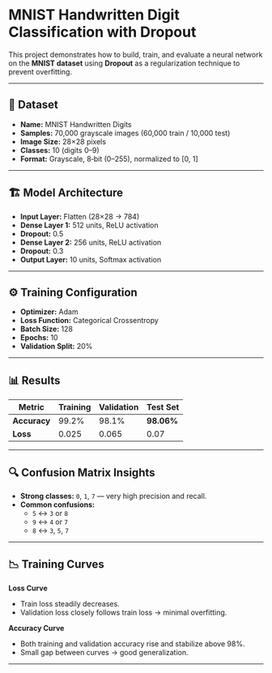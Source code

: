# MNIST Handwritten Digit Classification with Dropout

This project demonstrates how to build, train, and evaluate a neural network on the **MNIST dataset** using **Dropout** as a regularization technique to prevent overfitting.

---

## 📂 Dataset

- **Name:** MNIST Handwritten Digits
- **Samples:** 70,000 grayscale images (60,000 train / 10,000 test)
- **Image Size:** 28×28 pixels
- **Classes:** 10 (digits 0–9)
- **Format:** Grayscale, 8‑bit (0–255), normalized to [0, 1]

---

## 🏗 Model Architecture

- **Input Layer:** Flatten (28×28 → 784)
- **Dense Layer 1:** 512 units, ReLU activation
- **Dropout:** 0.5
- **Dense Layer 2:** 256 units, ReLU activation
- **Dropout:** 0.3
- **Output Layer:** 10 units, Softmax activation

---

## ⚙️ Training Configuration

- **Optimizer:** Adam
- **Loss Function:** Categorical Crossentropy
- **Batch Size:** 128
- **Epochs:** 10
- **Validation Split:** 20%

---

## 📊 Results

| Metric              | Training | Validation | Test Set |
|---------------------|----------|------------|----------|
| **Accuracy**        | 99.2%    | 98.1%      | **98.06%** |
| **Loss**            | 0.025    | 0.065      | 0.07     |

---

## 🔍 Confusion Matrix Insights

- **Strong classes:** `0`, `1`, `7` — very high precision and recall.
- **Common confusions:**
  - `5` ↔ `3` or `8`
  - `9` ↔ `4` or `7`
  - `8` ↔ `3`, `5`, `7`


---

## 📉 Training Curves

**Loss Curve**
- Train loss steadily decreases.
- Validation loss closely follows train loss → minimal overfitting.

**Accuracy Curve**
- Both training and validation accuracy rise and stabilize above 98%.
- Small gap between curves → good generalization.

---

